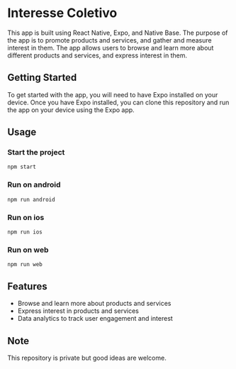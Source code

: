 # Interesse Coletivo

This app is built using React Native, Expo, and Native Base. The purpose of the app is to promote products and services, and gather and measure interest in them. The app allows users to browse and learn more about different products and services, and express interest in them.

## Getting Started

To get started with the app, you will need to have Expo installed on your device. Once you have Expo installed, you can clone this repository and run the app on your device using the Expo app.

## Usage

### Start the project

`npm start`

### Run on android

`npm run android`

### Run on ios

`npm run ios`

### Run on web

`npm run web`

## Features

- Browse and learn more about products and services
- Express interest in products and services
- Data analytics to track user engagement and interest

## Note

This repository is private but good ideas are welcome.

